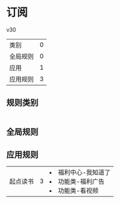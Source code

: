 # 订阅

v30

|||
| - |:-:|
|类别|0|
|全局规则|0|
|应用|1|
|应用规则|3|

## 规则类别

|||
| - |:-:|


## 全局规则



## 应用规则

||||
| - |:-:|-|
|起点读书|3|<li>福利中心-我知道了<li>功能类-福利广告<li>功能类-看视频|

